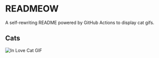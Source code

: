 # READMEOW

A self-rewriting README powered by GitHub Actions to display cat gifs.

## Cats

![In Love Cat GIF](https://media0.giphy.com/media/v1.Y2lkPTlhY2QwMmRhNHV6bmI1b3k2N2E4bHExeWVnczg3MXppMzcwOXo5OXltOGw3ZnFwZyZlcD12MV9naWZzX3NlYXJjaCZjdD1n/MDJ9IbxxvDUQM/200.gif)
